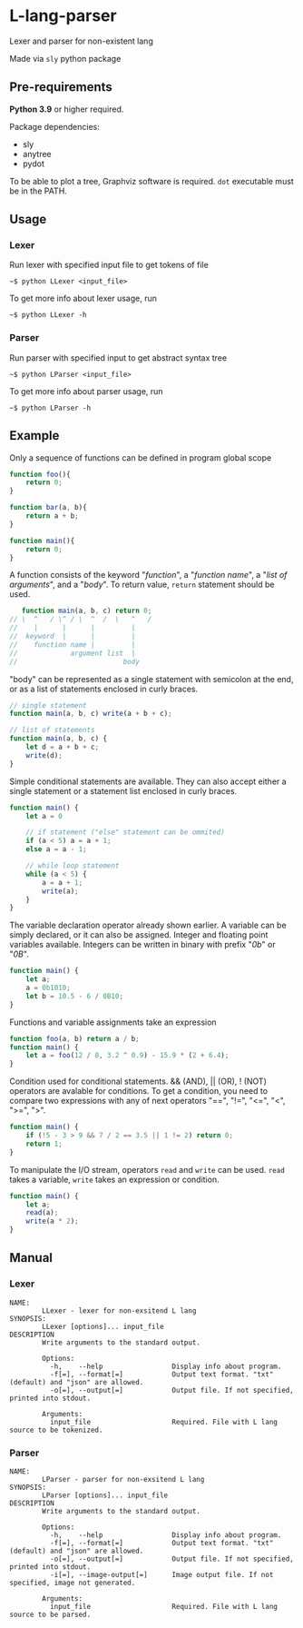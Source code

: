 # L-lang-parser
Lexer and parser for non-existent lang

Made via `sly` python package

## Pre-requirements
__Python 3.9__ or higher required.

Package dependencies:
* sly
* anytree
* pydot

To be able to plot a tree, Graphviz software is required. `dot` executable must be in the PATH.

## Usage
### Lexer
Run lexer with specified input file to get tokens of file
```console
~$ python LLexer <input_file> 
```
To get more info about lexer usage, run 
```console
~$ python LLexer -h
```

### Parser
Run parser with specified input to get abstract syntax tree
```console
~$ python LParser <input_file> 
```
To get more info about parser usage, run 
```console
~$ python LParser -h
```

## Example
Only a sequence of functions can be defined in program global scope
```js
function foo(){
    return 0;
}

function bar(a, b){
    return a + b;
}

function main(){
    return 0;
}
```

A function consists of the keyword "_function_", a "_function name_", a "_list of arguments_", and a "_body_". To return value, `return` statement should be used.
```js
   function main(a, b, c) return 0;
// \  ^   / \^ / \  ^  /  \   ^   /
//    |      |      |         |
//  keyword  |      |         |
//    function name |         |
//             argument list  |
//                          body
```
"body" can be represented as a single statement with semicolon at the end, or as a list of statements enclosed in curly braces.
```js
// single statement
function main(a, b, c) write(a + b + c);

// list of statements
function main(a, b, c) {
    let d = a + b + c;
    write(d);
}
```
Simple conditional statements are available. They can also accept either a single statement or a statement list enclosed in curly braces.
```js
function main() {
    let a = 0

    // if statement ("else" statement can be ommited)
    if (a < 5) a = a + 1;
    else a = a - 1;

    // while loop statement
    while (a < 5) {
        a = a + 1;
        write(a);
    }
}
```
The variable declaration operator already shown earlier. A variable can be simply declared, or it can also be assigned. Integer and floating point variables available. Integers can be written in binary with prefix "_0b_" or "_0B_".
```js
function main() {
    let a;
    a = 0b1010;
    let b = 10.5 - 6 / 0B10;
}
```
Functions and variable assignments take an expression
```js
function foo(a, b) return a / b;
function main() {
    let a = foo(12 / 8, 3.2 ^ 0.9) - 15.9 * (2 + 6.4);
}
```
Condition used for conditional statements. && (AND), || (OR), ! (NOT) operators are avalable for conditions. To get a condition, you need to compare two expressions with any of next operators "==", "!=", "<=", "<", ">=", ">".
```js
function main() {
    if (!5 - 3 > 9 && 7 / 2 == 3.5 || 1 != 2) return 0;
    return 1;
}
```
To manipulate the I/O stream, operators `read` and `write` can be used. `read` takes a variable, `write` takes an expression or condition.
```js
function main() {
    let a;
    read(a);
    write(a * 2);
}
```

## Manual
### Lexer
```
NAME:
        LLexer - lexer for non-exsitend L lang
SYNOPSIS:
        LLexer [options]... input_file
DESCRIPTION
        Write arguments to the standard output.

        Options:
          -h,    --help                 Display info about program.
          -f[=], --format[=]            Output text format. "txt" (default) and "json" are allowed.
          -o[=], --output[=]            Output file. If not specified, printed into stdout.

        Arguments:
          input_file                    Required. File with L lang source to be tokenized.
```

### Parser
```
NAME:
        LParser - parser for non-exsitend L lang
SYNOPSIS:
        LParser [options]... input_file
DESCRIPTION
        Write arguments to the standard output.

        Options:
          -h,    --help                 Display info about program.
          -f[=], --format[=]            Output text format. "txt" (default) and "json" are allowed.
          -o[=], --output[=]            Output file. If not specified, printed into stdout.
          -i[=], --image-output[=]      Image output file. If not specified, image not generated.

        Arguments:
          input_file                    Required. File with L lang source to be parsed.
```